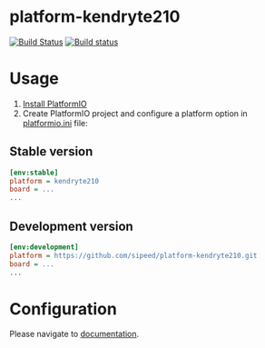 # platform-kendryte210
[![Build Status](https://api.travis-ci.org/sipeed/platform-kendryte210.svg?branch=master)](https://travis-ci.org/sipeed/platform-kendryte210)
[![Build status](https://ci.appveyor.com/api/projects/status/s78chv6nek6s30nm?svg=true)](https://ci.appveyor.com/project/Zepan/platform-kendryte210)

# Usage

1. [Install PlatformIO](http://platformio.org)
2. Create PlatformIO project and configure a platform option in [platformio.ini](http://docs.platformio.org/page/projectconf.html) file:

## Stable version

```ini
[env:stable]
platform = kendryte210
board = ...
...
```

## Development version

```ini
[env:development]
platform = https://github.com/sipeed/platform-kendryte210.git
board = ...
...
```

# Configuration

Please navigate to [documentation](http://docs.platformio.org/page/platforms/kendryte210.html).
